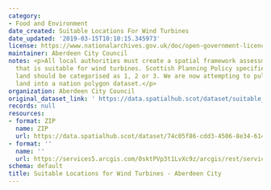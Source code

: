 ```yaml
---
category:
- Food and Environment
date_created: Suitable Locations For Wind Turbines
date_updated: '2019-03-15T10:10:15.345973'
license: https://www.nationalarchives.gov.uk/doc/open-government-licence/version/3/
maintainer: Aberdeen City Council
notes: <p>All local authorities must create a spatial framework assessment of land
  that is suitable for wind turbines. Scottish Planning Policy specifies that the
  land should be categorised as 1, 2 or 3. We are now attempting to pull all of that
  land into a nation polygon dataset.</p>
organization: Aberdeen City Council
original_dataset_link: ' https://data.spatialhub.scot/dataset/suitable_locations_for_wind_turbines-ac'
records: null
resources:
- format: ZIP
  name: ZIP
  url: https://data.spatialhub.scot/dataset/74c05f86-cdd3-4506-8e34-6148d02115b3/resource/1bd3e15f-cef1-4ddf-8f5e-1a85cbc43c85/download/suitable-locations-for-wind-turbines.zip
- format: ''
  name: ''
  url: https://services5.arcgis.com/0sktPVp3t1LvXc9z/arcgis/rest/services/Suitable_Locations_for_Wind_Turbines/FeatureServer
schema: default
title: Suitable Locations for Wind Turbines - Aberdeen City
---
```

